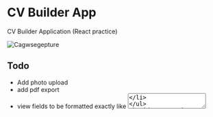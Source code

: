 # CV Builder App
CV Builder Application (React practice)

![Cagwsegepture](https://user-images.githubusercontent.com/88045655/192800810-c604ad1f-2c1e-475f-a0f9-683fcdc1be25.JPG)

## Todo
- Add photo upload
- add pdf export
- view fields to be formatted exactly like <textarea>

## Extras I might add in the future
- drag & drop reorder of list items
- edit list items
- Themes
- Save to localstorage and load from localstorage


